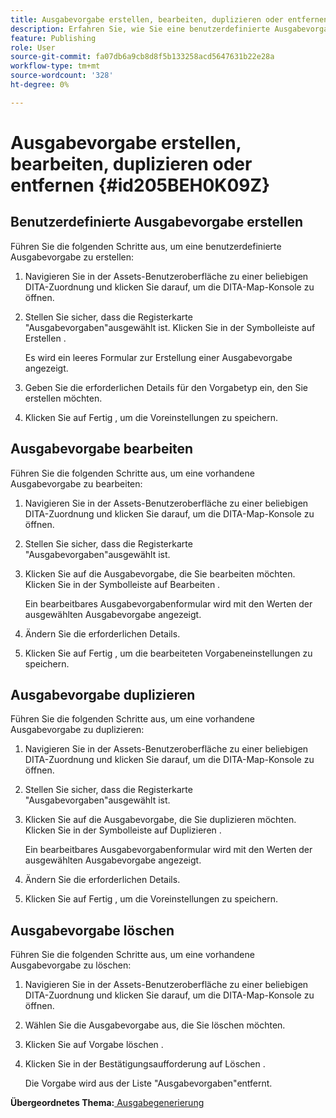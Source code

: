 ```yaml
---
title: Ausgabevorgabe erstellen, bearbeiten, duplizieren oder entfernen
description: Erfahren Sie, wie Sie eine benutzerdefinierte Ausgabevorgabe in AEM Guides erstellen, bearbeiten, duplizieren und löschen.
feature: Publishing
role: User
source-git-commit: fa07db6a9cb8d8f5b133258acd5647631b22e28a
workflow-type: tm+mt
source-wordcount: '328'
ht-degree: 0%

---
```


# Ausgabevorgabe erstellen, bearbeiten, duplizieren oder entfernen {#id205BEH0K09Z}

## Benutzerdefinierte Ausgabevorgabe erstellen

Führen Sie die folgenden Schritte aus, um eine benutzerdefinierte Ausgabevorgabe zu erstellen:

1. Navigieren Sie in der Assets-Benutzeroberfläche zu einer beliebigen DITA-Zuordnung und klicken Sie darauf, um die DITA-Map-Konsole zu öffnen.

1. Stellen Sie sicher, dass die Registerkarte &quot;Ausgabevorgaben&quot;ausgewählt ist. Klicken Sie in der Symbolleiste auf Erstellen .

   Es wird ein leeres Formular zur Erstellung einer Ausgabevorgabe angezeigt.

1. Geben Sie die erforderlichen Details für den Vorgabetyp ein, den Sie erstellen möchten.

1. Klicken Sie auf Fertig , um die Voreinstellungen zu speichern.


## Ausgabevorgabe bearbeiten

Führen Sie die folgenden Schritte aus, um eine vorhandene Ausgabevorgabe zu bearbeiten:

1. Navigieren Sie in der Assets-Benutzeroberfläche zu einer beliebigen DITA-Zuordnung und klicken Sie darauf, um die DITA-Map-Konsole zu öffnen.

1. Stellen Sie sicher, dass die Registerkarte &quot;Ausgabevorgaben&quot;ausgewählt ist.

1. Klicken Sie auf die Ausgabevorgabe, die Sie bearbeiten möchten. Klicken Sie in der Symbolleiste auf Bearbeiten .

   Ein bearbeitbares Ausgabevorgabenformular wird mit den Werten der ausgewählten Ausgabevorgabe angezeigt.

1. Ändern Sie die erforderlichen Details.

1. Klicken Sie auf Fertig , um die bearbeiteten Vorgabeneinstellungen zu speichern.


## Ausgabevorgabe duplizieren

Führen Sie die folgenden Schritte aus, um eine vorhandene Ausgabevorgabe zu duplizieren:

1. Navigieren Sie in der Assets-Benutzeroberfläche zu einer beliebigen DITA-Zuordnung und klicken Sie darauf, um die DITA-Map-Konsole zu öffnen.

1. Stellen Sie sicher, dass die Registerkarte &quot;Ausgabevorgaben&quot;ausgewählt ist.

1. Klicken Sie auf die Ausgabevorgabe, die Sie duplizieren möchten. Klicken Sie in der Symbolleiste auf Duplizieren .

   Ein bearbeitbares Ausgabevorgabenformular wird mit den Werten der ausgewählten Ausgabevorgabe angezeigt.

1. Ändern Sie die erforderlichen Details.

1. Klicken Sie auf Fertig , um die Voreinstellungen zu speichern.


## Ausgabevorgabe löschen

Führen Sie die folgenden Schritte aus, um eine vorhandene Ausgabevorgabe zu löschen:

1. Navigieren Sie in der Assets-Benutzeroberfläche zu einer beliebigen DITA-Zuordnung und klicken Sie darauf, um die DITA-Map-Konsole zu öffnen.

1. Wählen Sie die Ausgabevorgabe aus, die Sie löschen möchten.

1. Klicken Sie auf Vorgabe löschen .

1. Klicken Sie in der Bestätigungsaufforderung auf Löschen .

   Die Vorgabe wird aus der Liste &quot;Ausgabevorgaben&quot;entfernt.


**Übergeordnetes Thema:**[ Ausgabegenerierung](generate-output.md)
